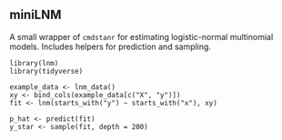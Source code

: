 ## miniLNM

A small wrapper of `cmdstanr` for estimating logistic-normal multinomial models.
Includes helpers for prediction and sampling.

```
library(lnm)
library(tidyverse)

example_data <- lnm_data()
xy <- bind_cols(example_data[c("X", "y")])
fit <- lnm(starts_with("y") ~ starts_with("x"), xy)
```

```
p_hat <- predict(fit)
y_star <- sample(fit, depth = 200)
```